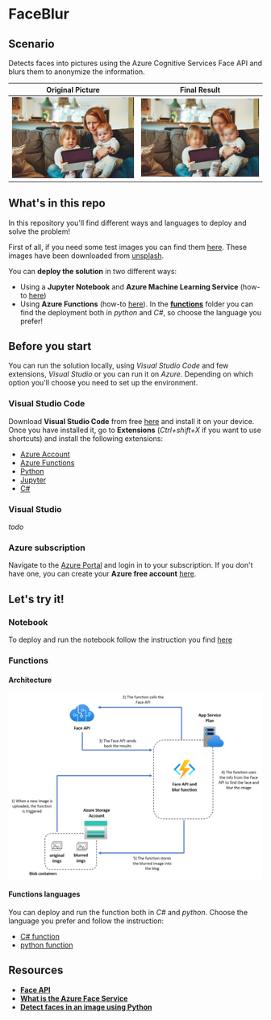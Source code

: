 # FaceBlur
## Scenario
Detects faces into pictures using the Azure Cognitive Services Face API and blurs them to anonymize the information.

**Original Picture**             |  **Final Result**
:-------------------------:|:-------------------------:
![](./docs/imgs/origin.png)  |  ![](./docs/imgs/blurred_img.jpg)

## What's in this repo

In this repository you'll find different ways and languages to deploy and solve the problem! 

First of all, if you need some test images you can find them [here](./sample_images/). These images have been downloaded from [unsplash](https://unsplash.com/). 

You can **deploy the solution** in two different ways:
* Using a **Jupyter Notebook** and **Azure Machine Learning Service** (how-to [here](https://github.com/guendas/FaceBlur/blob/master/notebook/README.md))
* Using **Azure Functions** (how-to [here](https://github.com/guendas/FaceBlur#functions)). In the [**functions**](https://github.com/guendas/FaceBlur/tree/master/functions) folder you can find the deployment both in *python* and *C#*, so choose the language you prefer!

## Before you start
You can run the solution locally, using *Visual Studio Code* and few extensions, *Visual Studio* or you can run it on *Azure*. Depending on which option you'll choose you need to set up the environment. 

### Visual Studio Code
Download **Visual Studio Code** from free [here](https://code.visualstudio.com/download) and install it on your device. 
Once you have installed it, go to **Extensions** (*Ctrl+shift+X* if you want to use shortcuts) and install the following extensions:
* [Azure Account](https://marketplace.visualstudio.com/items?itemName=ms-vscode.azure-account) 
* [Azure Functions](https://marketplace.visualstudio.com/items?itemName=ms-azuretools.vscode-azurefunctions)
* [Python](https://marketplace.visualstudio.com/items?itemName=ms-python.python)
* [Jupyter](https://marketplace.visualstudio.com/items?itemName=ms-toolsai.jupyter)
* [C#](https://marketplace.visualstudio.com/items?itemName=ms-dotnettools.csharp)
### Visual Studio
*todo*
### Azure subscription
Navigate to the [Azure Portal](portal.azure.com) and login in to your subscription. If you don't have one, you can create your **Azure free account** [here](https://azure.microsoft.com/en-us/free/). 

## Let's try it!
### Notebook
To deploy and run the notebook follow the instruction you find [here](https://github.com/guendas/FaceBlur/blob/master/notebook/README.md)
### Functions
#### Architecture

![function architecture](./docs/imgs/FunctionsArchitecture.png) 

#### Functions languages 
You can deploy and run the function both in *C#* and *python*. Choose the language you prefer and follow the instruction:
* [C# function](https://github.com/guendas/FaceBlur/blob/master/functions/C%23/FaceBlurAPI/README.md)
* [python function](https://github.com/guendas/FaceBlur/blob/master/functions/python/azure-functions/BlobTrigger/readme.md)

## Resources
* [**Face API**](https://azure.microsoft.com/en-us/services/cognitive-services/face/#get-started)
* [**What is the Azure Face Service**](https://docs.microsoft.com/en-us/azure/cognitive-services/face/overview)
* [**Detect faces in an image using Python**](https://docs.microsoft.com/en-us/azure/cognitive-services/face/quickstarts/python)